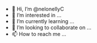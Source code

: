 - 👋 Hi, I’m @nelonellyC
- 👀 I’m interested in ...
- 🌱 I’m currently learning ...
- 💞️ I’m looking to collaborate on ...
- 📫 How to reach me ...

<!---
nelonellyC/nelonellyC is a ✨ special ✨ repository because its `README.md` (this file) appears on your GitHub profile.
You can click the Preview link to take a look at your changes.
--->
